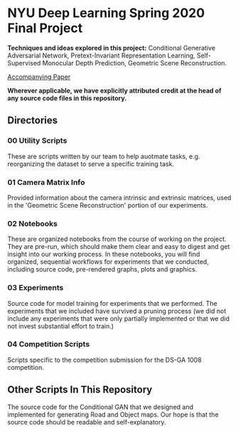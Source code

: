# NYU Deep Learning Spring 2020 Final Project
**Techniques and ideas explored in this project:** Conditional Generative Adversarial Network, Pretext-Invariant Representation Learning, Self-Supervised Monocular Depth Prediction, Geometric Scene Reconstruction.

[Accompanying Paper](https://github.com/yashd94/auto-chauffeur/blob/master/ProjectSummary.pdf "Accompanying Paper")

**Wherever applicable, we have explicitly attributed credit at the head of any source code files in this repository.**

## Directories
### 00 Utility Scripts
These are scripts written by our team to help auotmate tasks, e.g. reorganizing the dataset to serve a specific training task.

### 01 Camera Matrix Info
Provided information about the camera intrinsic and extrinsic matrices, used in the 'Geometric Scene Reconstruction' portion of our experiments.

### 02 Notebooks
These are organized notebooks from the course of working on the project.  They are pre-run, which should make them clear and easy to digest and get insight into our working process.  In these notebooks, you will find organized, sequential workflows for experiments that we conducted, including source code, pre-rendered graphs, plots and graphics.

### 03 Experiments
Source code for model training for experiments that we performed.  The experiments that we included have survived a pruning process (we did not include any experiments that were only partially implemented or that we did not invest substantial effort to train.)

### 04 Competition Scripts
Scripts specific to the competition submission for the DS-GA 1008 competition.

## Other Scripts In This Repository
The source code for the Conditional GAN that we designed and implemented for generating Road and Object maps.  Our hope is that the source code should be readable and self-explanatory.

